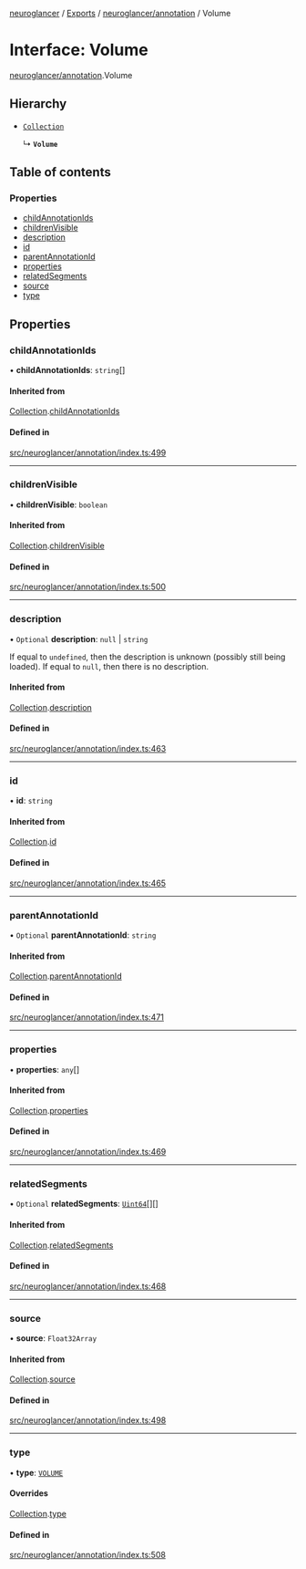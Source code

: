 [neuroglancer](../README.md) / [Exports](../modules.md) / [neuroglancer/annotation](../modules/neuroglancer_annotation.md) / Volume

# Interface: Volume

[neuroglancer/annotation](../modules/neuroglancer_annotation.md).Volume

## Hierarchy

- [`Collection`](neuroglancer_annotation.Collection.md)

  ↳ **`Volume`**

## Table of contents

### Properties

- [childAnnotationIds](neuroglancer_annotation.Volume.md#childannotationids)
- [childrenVisible](neuroglancer_annotation.Volume.md#childrenvisible)
- [description](neuroglancer_annotation.Volume.md#description)
- [id](neuroglancer_annotation.Volume.md#id)
- [parentAnnotationId](neuroglancer_annotation.Volume.md#parentannotationid)
- [properties](neuroglancer_annotation.Volume.md#properties)
- [relatedSegments](neuroglancer_annotation.Volume.md#relatedsegments)
- [source](neuroglancer_annotation.Volume.md#source)
- [type](neuroglancer_annotation.Volume.md#type)

## Properties

### childAnnotationIds

• **childAnnotationIds**: `string`[]

#### Inherited from

[Collection](neuroglancer_annotation.Collection.md).[childAnnotationIds](neuroglancer_annotation.Collection.md#childannotationids)

#### Defined in

[src/neuroglancer/annotation/index.ts:499](https://github.com/ActiveBrainAtlas2/neuroglancer/blob/91617476/src/neuroglancer/annotation/index.ts#L499)

___

### childrenVisible

• **childrenVisible**: `boolean`

#### Inherited from

[Collection](neuroglancer_annotation.Collection.md).[childrenVisible](neuroglancer_annotation.Collection.md#childrenvisible)

#### Defined in

[src/neuroglancer/annotation/index.ts:500](https://github.com/ActiveBrainAtlas2/neuroglancer/blob/91617476/src/neuroglancer/annotation/index.ts#L500)

___

### description

• `Optional` **description**: ``null`` \| `string`

If equal to `undefined`, then the description is unknown (possibly still being loaded).  If
equal to `null`, then there is no description.

#### Inherited from

[Collection](neuroglancer_annotation.Collection.md).[description](neuroglancer_annotation.Collection.md#description)

#### Defined in

[src/neuroglancer/annotation/index.ts:463](https://github.com/ActiveBrainAtlas2/neuroglancer/blob/91617476/src/neuroglancer/annotation/index.ts#L463)

___

### id

• **id**: `string`

#### Inherited from

[Collection](neuroglancer_annotation.Collection.md).[id](neuroglancer_annotation.Collection.md#id)

#### Defined in

[src/neuroglancer/annotation/index.ts:465](https://github.com/ActiveBrainAtlas2/neuroglancer/blob/91617476/src/neuroglancer/annotation/index.ts#L465)

___

### parentAnnotationId

• `Optional` **parentAnnotationId**: `string`

#### Inherited from

[Collection](neuroglancer_annotation.Collection.md).[parentAnnotationId](neuroglancer_annotation.Collection.md#parentannotationid)

#### Defined in

[src/neuroglancer/annotation/index.ts:471](https://github.com/ActiveBrainAtlas2/neuroglancer/blob/91617476/src/neuroglancer/annotation/index.ts#L471)

___

### properties

• **properties**: `any`[]

#### Inherited from

[Collection](neuroglancer_annotation.Collection.md).[properties](neuroglancer_annotation.Collection.md#properties)

#### Defined in

[src/neuroglancer/annotation/index.ts:469](https://github.com/ActiveBrainAtlas2/neuroglancer/blob/91617476/src/neuroglancer/annotation/index.ts#L469)

___

### relatedSegments

• `Optional` **relatedSegments**: [`Uint64`](../classes/neuroglancer_util_uint64.Uint64.md)[][]

#### Inherited from

[Collection](neuroglancer_annotation.Collection.md).[relatedSegments](neuroglancer_annotation.Collection.md#relatedsegments)

#### Defined in

[src/neuroglancer/annotation/index.ts:468](https://github.com/ActiveBrainAtlas2/neuroglancer/blob/91617476/src/neuroglancer/annotation/index.ts#L468)

___

### source

• **source**: `Float32Array`

#### Inherited from

[Collection](neuroglancer_annotation.Collection.md).[source](neuroglancer_annotation.Collection.md#source)

#### Defined in

[src/neuroglancer/annotation/index.ts:498](https://github.com/ActiveBrainAtlas2/neuroglancer/blob/91617476/src/neuroglancer/annotation/index.ts#L498)

___

### type

• **type**: [`VOLUME`](../enums/neuroglancer_annotation.AnnotationType.md#volume)

#### Overrides

[Collection](neuroglancer_annotation.Collection.md).[type](neuroglancer_annotation.Collection.md#type)

#### Defined in

[src/neuroglancer/annotation/index.ts:508](https://github.com/ActiveBrainAtlas2/neuroglancer/blob/91617476/src/neuroglancer/annotation/index.ts#L508)
